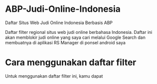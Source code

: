 # ABP-Judi-Online-Indonesia
Daftar Situs Web Judi Online Indonesia Berbasis ABP

Daftar filter regional situs web judi online berbahasa Indonesia. Daftar ini akan memblokir judi online yang saya cari melalui Google Search dan membuatnya di aplikasi RS Manager di ponsel android saya

# Cara menggunakan daftar filter
Untuk menggunakan daftar filter ini, kamu dapat
